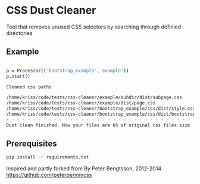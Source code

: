 CSS Dust Cleaner
================

Tool that removes unused CSS selectors by searching through definied directories


Example
--------------
```sh

p = Processor(('bootstrap_example','example'))
p.start()

Cleaned css paths

/home/kriss/code/tests/css-cleaner/example/subdir/dist/subpage.css
/home/kriss/code/tests/css-cleaner/example/dist/page.css
/home/kriss/code/tests/css-cleaner/bootstrap_example/css/dist/style.css
/home/kriss/code/tests/css-cleaner/bootstrap_example/css/dist/bootstrap.css
- - - - - - - - - - - - - - - - - - - - - - - - - - - - - - - - - - - - - - - - 
Dust clean finished. Now your files are 6% of original css files size 


```



Prerequisites
--------------
```sh
pip install -r requirements.txt
```



Inspired and partly forked from By Peter Bengtsson, 2012-2014 
https://github.com/peterbe/mincss